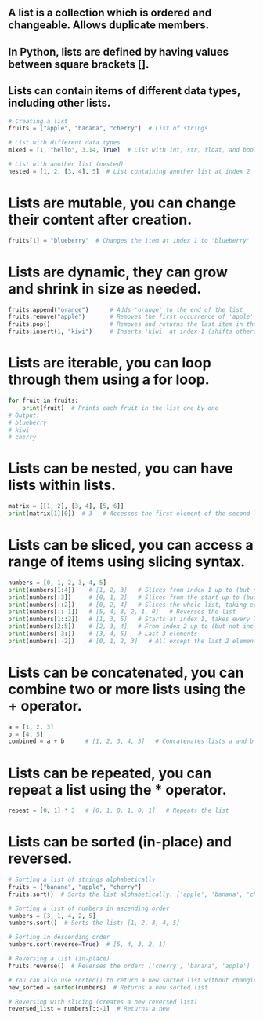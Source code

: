 ## A list is a collection which is ordered and changeable. Allows duplicate members.
## In Python, lists are defined by having values between square brackets [].
## Lists can contain items of different data types, including other lists.

```python
# Creating a list
fruits = ["apple", "banana", "cherry"]  # List of strings

# List with different data types
mixed = [1, "hello", 3.14, True]  # List with int, str, float, and bool

# List with another list (nested)
nested = [1, 2, [3, 4], 5]  # List containing another list at index 2
```

# Lists are mutable, you can change their content after creation.
```python
fruits[1] = "blueberry"  # Changes the item at index 1 to 'blueberry'
```

# Lists are dynamic, they can grow and shrink in size as needed.
```python
fruits.append("orange")      # Adds 'orange' to the end of the list
fruits.remove("apple")       # Removes the first occurrence of 'apple' from the list
fruits.pop()                 # Removes and returns the last item in the list
fruits.insert(1, "kiwi")     # Inserts 'kiwi' at index 1 (shifts others right)
```

# Lists are iterable, you can loop through them using a for loop.
```python
for fruit in fruits:
    print(fruit)  # Prints each fruit in the list one by one
# Output:
# blueberry
# kiwi
# cherry
```

# Lists can be nested, you can have lists within lists.
```python
matrix = [[1, 2], [3, 4], [5, 6]]
print(matrix[1][0])  # 3   # Accesses the first element of the second list (index 1) in matrix
```

# Lists can be sliced, you can access a range of items using slicing syntax.
```python
numbers = [0, 1, 2, 3, 4, 5]
print(numbers[1:4])    # [1, 2, 3]   # Slices from index 1 up to (but not including) index 4
print(numbers[:3])     # [0, 1, 2]   # Slices from the start up to (but not including) index 3
print(numbers[::2])    # [0, 2, 4]   # Slices the whole list, taking every 2nd element (step=2)
print(numbers[::-1])   # [5, 4, 3, 2, 1, 0]   # Reverses the list
print(numbers[1::2])   # [1, 3, 5]   # Starts at index 1, takes every 2nd element
print(numbers[2:5])    # [2, 3, 4]   # From index 2 up to (but not including) index 5
print(numbers[-3:])    # [3, 4, 5]   # Last 3 elements
print(numbers[:-2])    # [0, 1, 2, 3]   # All except the last 2 elements
```

# Lists can be concatenated, you can combine two or more lists using the + operator.
```python
a = [1, 2, 3]
b = [4, 5]
combined = a + b      # [1, 2, 3, 4, 5]   # Concatenates lists a and b
```

# Lists can be repeated, you can repeat a list using the * operator.
```python
repeat = [0, 1] * 3   # [0, 1, 0, 1, 0, 1]   # Repeats the list
```

# Lists can be sorted (in-place) and reversed.

```python
# Sorting a list of strings alphabetically
fruits = ["banana", "apple", "cherry"]
fruits.sort()  # Sorts the list alphabetically: ['apple', 'banana', 'cherry']

# Sorting a list of numbers in ascending order
numbers = [3, 1, 4, 2, 5]
numbers.sort()  # Sorts the list: [1, 2, 3, 4, 5]

# Sorting in descending order
numbers.sort(reverse=True)  # [5, 4, 3, 2, 1]

# Reversing a list (in-place)
fruits.reverse()  # Reverses the order: ['cherry', 'banana', 'apple']

# You can also use sorted() to return a new sorted list without changing the original
new_sorted = sorted(numbers)  # Returns a new sorted list

# Reversing with slicing (creates a new reversed list)
reversed_list = numbers[::-1]  # Returns a new
```


